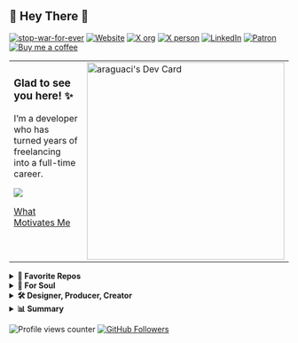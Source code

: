 ## 🔰 Hey There 👋   

[![stop-war-for-ever](https://img.shields.io/endpoint?color=purple&label=STOP&url=https%3A%2F%2Fwww.artesdosul.com%2Fapi.php%3Fcallback%3Dstop)](https://stop-war-for-ever.vercel.app)
[![Website](https://img.shields.io/endpoint?color=RGBA%2839%2C%20119%2C%20119%2C%201%29&label=artesdosul&url=https%3A%2F%2Fwww.artesdosul.com%2Fapi.php%3Fcallback%3Dweb)](https://www.artesdosul.com)
[![X org](https://img.shields.io/badge/X_Org-%40webmaster-1d9bf0.svg)](https://x.com/webmasterads1)
[![X person](https://img.shields.io/badge/X_User-%40araguaci-1d9bf0.svg)](https://x.com/araguaci)
[![LinkedIn](https://img.shields.io/badge/LinkedIn-Araguaci-0077b5.svg)](https://www.linkedin.com/in/araguaci)
[![Patron](https://badgen.net/badge/icon/patreon?icon=patreon&color=orange)](https://patreon.com/artesdosul) 
[![Buy me a coffee](https://badgen.net/badge/icon/buymeacoffee?icon=buymeacoffee&color=yellow)](https://buymeacoffee.com/araguaci)  

<table style="overflow: hidden; border: none; width:100%"><tr><td valign="top" width="80%">

### Glad to see you here! ✨  

I’m a developer who has turned years of freelancing into a full-time career. 

![](https://gracevcsdevelopment.blob.core.windows.net/static/Green.svg)


[What Motivates Me](https://araguaci.github.io/personality/)

</td><td valign="top" width="70%">
<div style="float: right;">
  <a href="https://app.daily.dev/araguaci"><img src="https://api.daily.dev/devcards/v2/tXi35VgFDcwkYUMWMFPag.png?type=default&r=490" width="356" alt="araguaci's Dev Card"/></a>
</div>
</td>
</tr>
</table>


<details>
  <summary>
    <b>📌 Favorite Repos </b>
  </summary>
  <table>
    <tr>
      <td>
        <a href="https://github.com/araguaci/portfolio-particles">
          <img align="center" src="https://github-readme-stats.vercel.app/api/pin/?username=araguaci&repo=portfolio-particles&theme=default" />
        </a>
      </td>
      <td>
        <a href="https://github.com/araguaci/jornada-seja-grato">
          <img align="center" src="https://github-readme-stats.vercel.app/api/pin/?username=araguaci&repo=jornada-seja-grato&theme=default" />
        </a>
      </td>
    </tr>
    <tr>
      <td>
        <a href="https://github.com/araguaci/suntzu">
          <img align="center" src="https://github-readme-stats.vercel.app/api/pin/?username=araguaci&repo=suntzu&theme=default" />
        </a>
      </td>
      <td>
        <a href="https://github.com/araguaci/solarstorm">
          <img align="center" src="https://github-readme-stats.vercel.app/api/pin/?username=araguaci&repo=solarstorm&theme=default" />
        </a>
      </td>
    </tr>
    <tr>
      <td>
        <a href="https://github.com/araguaci/brasil-pela-liberdade">
          <img align="center" src="https://github-readme-stats.vercel.app/api/pin/?username=araguaci&repo=brasil-pela-liberdade&theme=default" />
        </a>
      </td>
      <td>
        <a href="https://github.com/araguaci/patria-amada-brasil">
          <img align="center" src="https://github-readme-stats.vercel.app/api/pin/?username=araguaci&repo=patria-amada-brasil&theme=default" />
        </a>
      </td>
    </tr>
  </table>
</details>


<details>
  <summary><b>💫 For Soul</b></summary>
     
      
<table style="overflow: hidden; border: none;"><tr><td valign="top" width="50%">

✠ Que as gotas de chuva molhem suavemente o seu rosto.

✠ Que o vento suave refresque seu espírito.

✠ Que o sol ilumine o seu coração.

✠ Que as tarefas do dia não sejam um peso nos seus ombros.

✠ Que Deus envolva você no manto de seu amor.

✠ Que a estrada se abra à sua frente.

✠ Que o vento sopre levemente em suas costas.

✠ Que o sol brilhe morno e suave em sua face.

✠ Que a chuva caia de mansinho em seus campos.

✠ Até que nos encontremos de novo...

✠ Que Deus guarde você na palma de sua mão.

</td><td valign="top" width="50%">

✠ Let the raindrops gently wet your face.

✠ May the gentle wind refresh his spirit.

✠ May the sun light up your heart.

✠ That the tasks of the day are not a burden on your shoulders.

✠ May God wrap you in the mantle of his love.

✠ Let the road open in front of you.

✠ Let the wind blow lightly on your back.

✠ May the sun shine warm and soft on your face.

✠ May the rain fall softly on your fields.

✠ Until we meet again...

✠ May God keep you in the palm of his hand.
</td></tr></table>  



    918197185    3396815  138 14111963    71042    419 814
    
    🥇 SANTO, SANTO, SANTO, É O SENHOR DAS HOSTES DO UNIVERSO 🥇
    
    KODOISH, KODOISH, KODOISH ADONAI TSEBAYOTH
    

</details>

<details>
  <summary><b>🛠️ Designer, Producer, Creator</b></summary>
     

### Hobby Designer, Producer, Creator, Patreon and Hosting by Free Volunteering ✨

Outros Projetos

  - [Pátria Amada Brasil - Melhorias e Entregas do Governo Malvadão](https://patria-amada-brasil.vercel.app/)
  - [Brasil Pela Liberdade](https://brasil-pela-liberdade.vercel.app/)
  - [S.O.S. Terra](https://healing-sound-of-the-earth.vercel.app/)
  - [Pela Paz na Terra](http://gaia.artesdosul.com/)
  - [Jornada Seja Grato](https://jornada-seja-grato-araguaci.vercel.app/)
  - [FLORIPA SURF CLUB SURF SCHOOL – A escola que ensina a surfar na praia com ondas perfeitas para iniciantes](http://floripasurfclub.com.br/)
  - [FLORIPA SUP CLUB - STAND UP PADDLE SURFCLUB](http://www.floripasupclub.com.br/)
  - [CENTRAL DE AVENTURAS](http://centraldeaventuras.com.br/)
  - [PROJETO SUP SOCIAL](https://supsocial.vercel.app/)

### F.E.C.E.E.S.S. ☆ A.C.E.S. SC ✨
  
  Unindo talentos e fortalecendo a educação e o esporte em Santa Catarina

  - [🌊 Federação Catarinense de Especialistas e Escolas de Surf e Stand Up Paddle](https://escolasdesurf.org.br/)
  - A.C.E.S. SC-Associação Catarinense das Escolas de Surf SC
  - Unindo talentos e fortalecendo a educação e o esporte em Santa Catarina
    - [🏄 HOTSITE F.E.C.E.E.S.S. ☆ A.C.E.S. SC](http://feceess.escolasdesurf.org.br/)
    - [🏄 Escolas de Surf Credenciadas](http://feceess.escolasdesurf.org.br/escolas/)


**[⬆️ Top](#-hey-there-)**       
</details>

<details>
  <summary><b>📊 Summary</b></summary>
     
<h1 align="center">Hi 👋, I'm Araguaci</h1>
<h3 align="center">A passionate php developer from Brazil. Currently in Santa Catarina - Brazil</h3>

 




| ![](http://github-profile-summary-cards.vercel.app/api/cards/stats?username=araguaci&theme=default) | ![](http://github-profile-summary-cards.vercel.app/api/cards/repos-per-language?username=araguaci&theme=default) | ![](http://github-profile-summary-cards.vercel.app/api/cards/most-commit-language?username=araguaci&theme=default)  |
| :-: | :-: | :-: |

| ![](http://github-profile-summary-cards.vercel.app/api/cards/profile-details?username=araguaci&theme=default) | [![GitHub Streak](https://github-readme-streak-stats.herokuapp.com?user=araguaci&mode=weekly)](https://git.io/streak-stats) |
| :-: | :-: |

<h3 align="left">Buy me a coffee ☕:</h3>
<p><a
 href="https://www.buymeacoffee.com/araguaci">
      <img align="left" 
src="https://cdn.buymeacoffee.com/buttons/v2/default-yellow.png" 
height="40"  alt="araguaci" /></a></p><br><br>




 



**[⬆️ Back to Top](#-hey-there-)**     
</details>



![Profile views counter](https://komarev.com/ghpvc/?username=araguaci&&style=flat)
[![GitHub Followers](https://img.shields.io/github/followers/araguaci?style=flat&labelColor=0D0D0D&logo=Github&Color=white)](https://github.com/araguaci)


